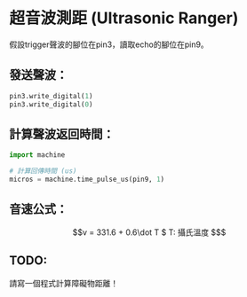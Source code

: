 # 超音波測距 (Ultrasonic Ranger)

假設trigger聲波的腳位在pin3，讀取echo的腳位在pin9。

## 發送聲波：

```python
pin3.write_digital(1)
pin3.write_digital(0)
```

## 計算聲波返回時間：

```python
import machine

# 計算回傳時間 (us)
micros = machine.time_pulse_us(pin9, 1)
```

## 音速公式：

```math
v = 331.6 + 0.6\dot T $
T: 攝氏溫度 $
```

## TODO:

請寫一個程式計算障礙物距離！

